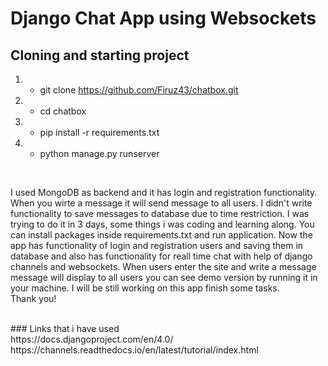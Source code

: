 # Django Chat App using Websockets

</div>

## Cloning and starting project

1. - git clone https://github.com/Firuz43/chatbox.git
2. - cd chatbox
3. - pip install -r requirements.txt
4. - python manage.py runserver

</br>

I used MongoDB as backend and it has login and registration functionality. When you wirte a message it will send message to all users. I didn't
write functionality to save messages to database due to time restriction. I was trying to do it in 3 days, some things i was coding and learning along.
You can install packages inside requirements.txt and run application. Now the app has functionality of login and registration users and saving them in database and also has functionality for reall time chat with help of django channels and websockets. When users enter the site and write a message message will display to all users you can see demo version by running it in your machine. I will be still working on this app finish some tasks.
</br>
Thank you!

</br>
### Links that i have used
</br>
https://docs.djangoproject.com/en/4.0/
</br>
https://channels.readthedocs.io/en/latest/tutorial/index.html
